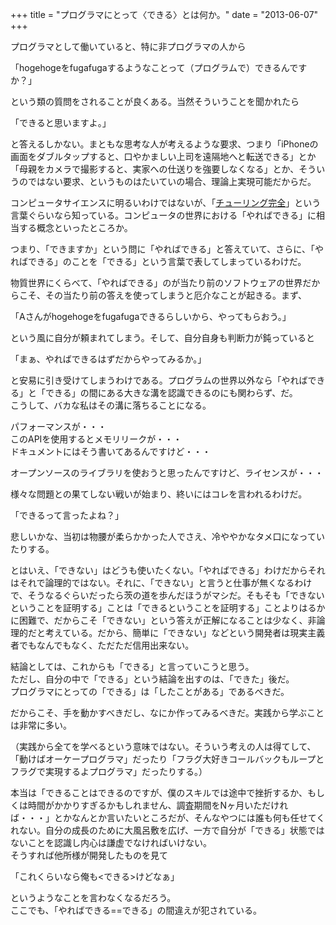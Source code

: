 +++
title = "プログラマにとって〈できる〉とは何か。"
date = "2013-06-07"
+++

プログラマとして働いていると、特に非プログラマの人から

「hogehogeをfugafugaするようなことって（プログラムで）できるんですか？」

という類の質問をされることが良くある。当然そういうことを聞かれたら

「できると思いますよ。」

と答えるしかない。まともな思考な人が考えるような要求、つまり「iPhoneの画面をダブルタップすると、口やかましい上司を遠隔地へと転送できる」とか「母親をカメラで撮影すると、実家への仕送りを強要しなくなる」とか、そういうのではない要求、というものはたいていの場合、理論上実現可能だからだ。

コンピュータサイエンスに明るいわけではないが、「[チューリング完全][]」という言葉ぐらいなら知っている。コンピュータの世界における「やればできる」に相当する概念といったところか。  

つまり、「できますか」という問に「やればできる」と答えていて、さらに、「やればできる」のことを「できる」という言葉で表してしまっているわけだ。

物質世界にくらべて、「やればできる」のが当たり前のソフトウェアの世界だからこそ、その当たり前の答えを使ってしまうと厄介なことが起きる。まず、

「Aさんがhogehogeをfugafugaできるらしいから、やってもらおう。」

という風に自分が頼まれてしまう。そして、自分自身も判断力が鈍っていると

「まぁ、やればできるはずだからやってみるか。」

と安易に引き受けてしまうわけである。プログラムの世界以外なら「やればできる」と「できる」の間にある大きな溝を認識できるのにも関わらず、だ。  
こうして、バカな私はその溝に落ちることになる。

パフォーマンスが・・・  
このAPIを使用するとメモリリークが・・・  
ドキュメントにはそう書いてあるんですけど・・・  

オープンソースのライブラリを使おうと思ったんですけど、ライセンスが・・・

様々な問題との果てしない戦いが始まり、終いにはコレを言われるわけだ。

「できるって言ったよね？」

悲しいかな、当初は物腰が柔らかかった人でさえ、冷ややかなタメ口になっていたりする。

とはいえ、「できない」はどうも使いたくない。「やればできる」わけだからそれはそれで論理的ではない。それに、「できない」と言うと仕事が無くなるわけで、そうなるぐらいだったら茨の道を歩んだほうがマシだ。そもそも「できないということを証明する」ことは「できるということを証明する」ことよりはるかに困難で、だからこそ「できない」という答えが正解になることは少なく、非論理的だと考えている。だから、簡単に「できない」などという開発者は現実主義者でもなんでもなく、ただただ信用出来ない。

結論としては、これからも「できる」と言っていこうと思う。  
ただし、自分の中で「できる」という結論を出すのは、「できた」後だ。  
プログラマにとっての「できる」は「したことがある」であるべきだ。  

だからこそ、手を動かすべきだし、なにか作ってみるべきだ。実践から学ぶことは非常に多い。  

（実践から全てを学べるという意味ではない。そういう考えの人は得てして、「動けばオーケープログラマ」だったり「フラグ大好きコールバックもループとフラグで実現するよプログラマ」だったりする。）

本当は「できることはできるのですが、僕のスキルでは途中で挫折するか、もしくは時間がかかりすぎるかもしれません、調査期間をNヶ月いただければ・・・」とかなんとか言いたいところだが、そんなやつには誰も何も任せてくれない。自分の成長のために大風呂敷を広げ、一方で自分が「できる」状態ではないことを認識し内心は謙虚でなければいけない。  
そうすれば他所様が開発したものを見て

「これくらいなら俺も\<できる\>けどなぁ」

というようなことを言わなくなるだろう。  
ここでも、「やればできる==できる」の間違えが犯されている。

  [チューリング完全]: http://ja.wikipedia.org/wiki/%E3%83%81%E3%83%A5%E3%83%BC%E3%83%AA%E3%83%B3%E3%82%B0%E5%AE%8C%E5%85%A8
    "チューリング完全"
